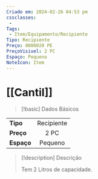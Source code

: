 ```yaml
---
Criado em: 2024-02-26 04:53 pm
cssclasses:
 - 
Tags:
 - Item/Equipamento/Recipiente
Tipo: Recipiente
Preço: 0000020 PE
PreçoVisivel: 2 PC
Espaço: Pequeno
NoteIcon: Item
---
```

# [[Cantil]]

> [!basic] Dados Básicos
> 
|            |     |
| ---------- |:---:|
| **Tipo**   |  Recipiente   |
| **Preço**  |   2 PC   |
| **Espaço** |  Pequeno   |
>
 
> [!description] Descrição
> 
> Tem 2 Litros de capacidade.
